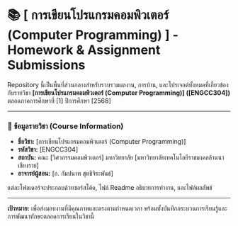 # 📚 [	การเขียนโปรแกรมคอมพิวเตอร์ (Computer Programming) ] - Homework & Assignment Submissions

Repository นี้เป็นพื้นที่ส่วนกลางสำหรับรวบรวมผลงาน, การบ้าน, และโปรเจกต์ทั้งหมดที่เกี่ยวข้องกับรายวิชา **[การเขียนโปรแกรมคอมพิวเตอร์ (Computer Programming)] ([ENGCC304])** ตลอดภาคการศึกษาที่ [1] ปีการศึกษา [2568]

---

### 📝 ข้อมูลรายวิชา (Course Information)
* **ชื่อวิชา:** [การเขียนโปรแกรมคอมพิวเตอร์ (Computer Programming)]
* **รหัสวิชา:** [ENGCC304]
* **สถาบัน:** คณะ [วิศวกรรมคอมพิวเตอร์] มหาวิทยาลัย [มหาวิทยาลัยเทคโนโลยีราชมงคลล้านนา เชียงราย]
* **อาจารย์ผู้สอน:** [อ. กัมปนาท สุทธิจิระพันธ์]

แต่ละโฟลเดอร์จะประกอบด้วยซอร์สโค้ด, ไฟล์ Readme อธิบายการทำงาน, และไฟล์ผลลัพธ์

---
**เป้าหมาย:** เพื่อส่งมอบงานที่มีคุณภาพและตรงตามกำหนดเวลา พร้อมทั้งบันทึกกระบวนการเรียนรู้และการพัฒนาทักษะตลอดการเรียนในวิชานี้
